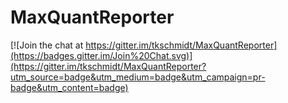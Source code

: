 # MaxQuantReporter

[![Join the chat at https://gitter.im/tkschmidt/MaxQuantReporter](https://badges.gitter.im/Join%20Chat.svg)](https://gitter.im/tkschmidt/MaxQuantReporter?utm_source=badge&utm_medium=badge&utm_campaign=pr-badge&utm_content=badge)
